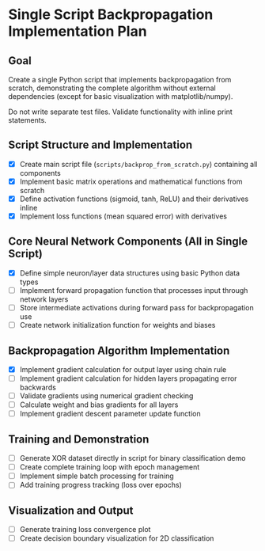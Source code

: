 # Single Script Backpropagation Implementation Plan

## Goal
Create a single Python script that implements backpropagation from scratch, demonstrating the complete algorithm without external dependencies (except for basic visualization with matplotlib/numpy).

Do not write separate test files. Validate functionality with inline print statements.

## Script Structure and Implementation

- [x] Create main script file (`scripts/backprop_from_scratch.py`) containing all components
- [x] Implement basic matrix operations and mathematical functions from scratch
- [x] Define activation functions (sigmoid, tanh, ReLU) and their derivatives inline
- [x] Implement loss functions (mean squared error) with derivatives

## Core Neural Network Components (All in Single Script)

- [x] Define simple neuron/layer data structures using basic Python data types
- [ ] Implement forward propagation function that processes input through network layers
- [ ] Store intermediate activations during forward pass for backpropagation use
- [ ] Create network initialization function for weights and biases

## Backpropagation Algorithm Implementation

- [x] Implement gradient calculation for output layer using chain rule
- [ ] Implement gradient calculation for hidden layers propagating error backwards
- [ ] Validate gradients using numerical gradient checking
- [ ] Calculate weight and bias gradients for all layers
- [ ] Implement gradient descent parameter update function

## Training and Demonstration

- [ ] Generate XOR dataset directly in script for binary classification demo
- [ ] Create complete training loop with epoch management
- [ ] Implement simple batch processing for training
- [ ] Add training progress tracking (loss over epochs)

## Visualization and Output

- [ ] Generate training loss convergence plot
- [ ] Create decision boundary visualization for 2D classification
